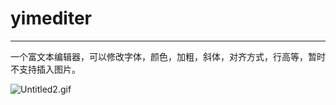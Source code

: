 # yimediter

***

一个富文本编辑器，可以修改字体，颜色，加粗，斜体，对齐方式，行高等，暂时不支持插入图片。

![Untitled2.gif](https://i.loli.net/2017/12/04/5a25001e2718a.gif)
